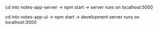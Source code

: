 cd into notes-app-server ->
npm start ->
server runs on localhost:5000


cd into notes-app-ui ->
npm start ->
development server runs on localhost:3000

